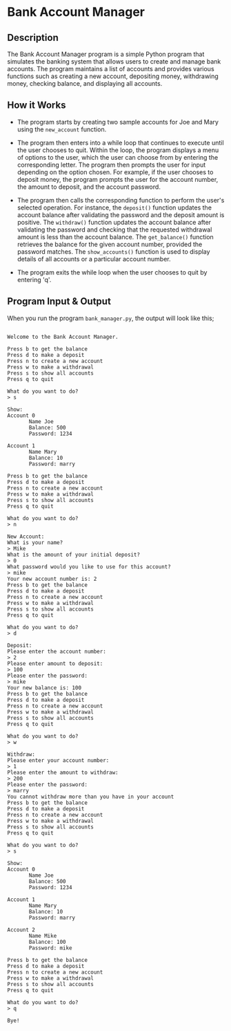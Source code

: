 # Bank Account Manager

## Description

The Bank Account Manager program is a simple Python program that simulates the banking system that allows users to create and manage bank accounts. The program maintains a list of accounts and provides various functions such as creating a new account, depositing money, withdrawing money, checking balance, and displaying all accounts.


## How it Works

- The program starts by creating two sample accounts for Joe and Mary using the <code>new_account</code> function. 

- The program then enters into a while loop that continues to execute until the user chooses to quit. Within the loop, the program displays a menu of options to the user, which the user can choose from by entering the corresponding letter. The program then prompts the user for input depending on the option chosen. For example, if the user chooses to deposit money, the program prompts the user for the account number, the amount to deposit, and the account password.

- The program then calls the corresponding function to perform the user's selected operation. For instance, the <code>deposit()</code> function updates the account balance after validating the password and the deposit amount is positive. The <code>withdraw()</code> function updates the account balance after validating the password and checking that the requested withdrawal amount is less than the account balance. The <code>get_balance()</code> function retrieves the balance for the given account number, provided the password matches. The <code>show_accounts()</code> function is used to display details of all accounts or a particular account number.

- The program exits the while loop when the user chooses to quit by entering 'q'.


## Program Input & Output

When you run the program `bank_manager.py`, the output will look like this;

```
 
Welcome to the Bank Account Manager.

Press b to get the balance
Press d to make a deposit
Press n to create a new account
Press w to make a withdrawal
Press s to show all accounts
Press q to quit

What do you want to do?
> s

Show:
Account 0
       Name Joe
       Balance: 500
       Password: 1234

Account 1
       Name Mary
       Balance: 10
       Password: marry

Press b to get the balance
Press d to make a deposit
Press n to create a new account
Press w to make a withdrawal
Press s to show all accounts
Press q to quit

What do you want to do?
> n

New Account:
What is your name?
> Mike
What is the amount of your initial deposit?
> 0
What password would you like to use for this account?
> mike
Your new account number is: 2
Press b to get the balance
Press d to make a deposit
Press n to create a new account
Press w to make a withdrawal
Press s to show all accounts
Press q to quit

What do you want to do?
> d

Deposit:
Please enter the account number:
> 2
Please enter amount to deposit:
> 100
Please enter the password:
> mike
Your new balance is: 100
Press b to get the balance
Press d to make a deposit
Press n to create a new account
Press w to make a withdrawal
Press s to show all accounts
Press q to quit

What do you want to do?
> w

Withdraw:
Please enter your account number:
> 1
Please enter the amount to withdraw:
> 200
Please enter the password:
> marry
You cannot withdraw more than you have in your account
Press b to get the balance
Press d to make a deposit
Press n to create a new account
Press w to make a withdrawal
Press s to show all accounts
Press q to quit

What do you want to do?
> s

Show:
Account 0
       Name Joe
       Balance: 500
       Password: 1234

Account 1
       Name Mary
       Balance: 10
       Password: marry

Account 2
       Name Mike
       Balance: 100
       Password: mike

Press b to get the balance
Press d to make a deposit
Press n to create a new account
Press w to make a withdrawal
Press s to show all accounts
Press q to quit

What do you want to do?
> q

Bye!
```